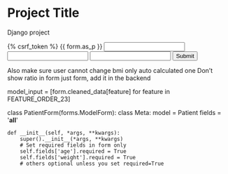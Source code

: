# Project Title
Django project

<form method="post">
  {% csrf_token %}
  {{ form.as_p }}
  <input type="number" id="weight" name="weight" step="0.1">
  <input type="number" id="height" name="height" step="0.01">
  <input type="number" id="bmi" name="bmi" step="0.01" readonly>
  <button type="submit">Submit</button>
</form>

<script>
  document.getElementById('weight').addEventListener('input', calculateBMI);
  document.getElementById('height').addEventListener('input', calculateBMI);

  function calculateBMI() {
    const weight = parseFloat(document.getElementById('weight').value);
    const height = parseFloat(document.getElementById('height').value);
    if (weight && height) {
      const bmi = weight / (height * height);
      document.getElementById('bmi').value = bmi.toFixed(2);
    }
  }
</script>
Also make sure user cannot change bmi only auto calculated one
Don’t show ratio in form just form, add it in the backend


model_input = [form.cleaned_data[feature] for feature in FEATURE_ORDER_23]


class PatientForm(forms.ModelForm):
    class Meta:
        model = Patient
        fields = '__all__'

    def __init__(self, *args, **kwargs):
        super().__init__(*args, **kwargs)
        # Set required fields in form only
        self.fields['age'].required = True
        self.fields['weight'].required = True
        # others optional unless you set required=True
